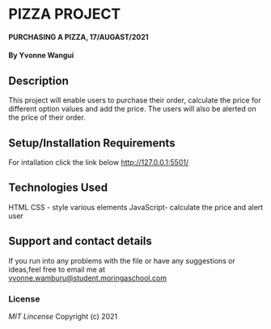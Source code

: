 # PIZZA PROJECT
#### PURCHASING A PIZZA, 17/AUGAST/2021
#### By **Yvonne Wangui**
## Description
This project will enable users to purchase their order, calculate the price for different option values and add the price. The users will also be alerted on the price of their order.
## Setup/Installation Requirements
For intallation click the link below
http://127.0.0.1:5501/
## Technologies Used
HTML
CSS - style various elements
JavaScript- calculate the price and alert user
## Support and contact details
If you run into any problems with the file or have any suggestions or ideas,feel free to email me at yvonne.wamburu@student.moringaschool.com
### License
*MIT Lincense*
Copyright (c) 2021